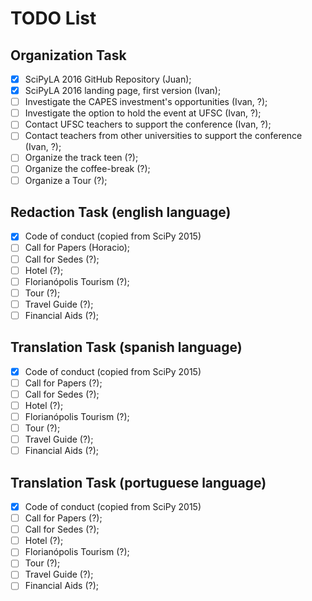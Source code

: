 # TODO List

## Organization Task
- [X] SciPyLA 2016 GitHub Repository (Juan);
- [X] SciPyLA 2016 landing page, first version (Ivan);
- [ ] Investigate the CAPES investment's opportunities (Ivan, ?); 
- [ ] Investigate the option to hold the event at UFSC (Ivan, ?);
- [ ] Contact UFSC teachers to support the conference (Ivan, ?);
- [ ] Contact teachers from other universities to support the conference (Ivan, ?);
- [ ] Organize the track teen (?);
- [ ] Organize the coffee-break (?);
- [ ] Organize a Tour (?);

## Redaction Task (english language)
- [X] Code of conduct (copied from SciPy 2015)
- [ ] Call for Papers (Horacio);
- [ ] Call for Sedes (?);
- [ ] Hotel (?);
- [ ] Florianópolis Tourism (?);
- [ ] Tour (?);
- [ ] Travel Guide (?);
- [ ] Financial Aids (?);

## Translation Task (spanish language)
- [X] Code of conduct (copied from SciPy 2015)
- [ ] Call for Papers (?);
- [ ] Call for Sedes (?);
- [ ] Hotel (?);
- [ ] Florianópolis Tourism (?);
- [ ] Tour (?);
- [ ] Travel Guide (?);
- [ ] Financial Aids (?);

## Translation Task (portuguese language)
- [X] Code of conduct (copied from SciPy 2015)
- [ ] Call for Papers (?);
- [ ] Call for Sedes (?);
- [ ] Hotel (?);
- [ ] Florianópolis Tourism (?);
- [ ] Tour (?);
- [ ] Travel Guide (?);
- [ ] Financial Aids (?);
